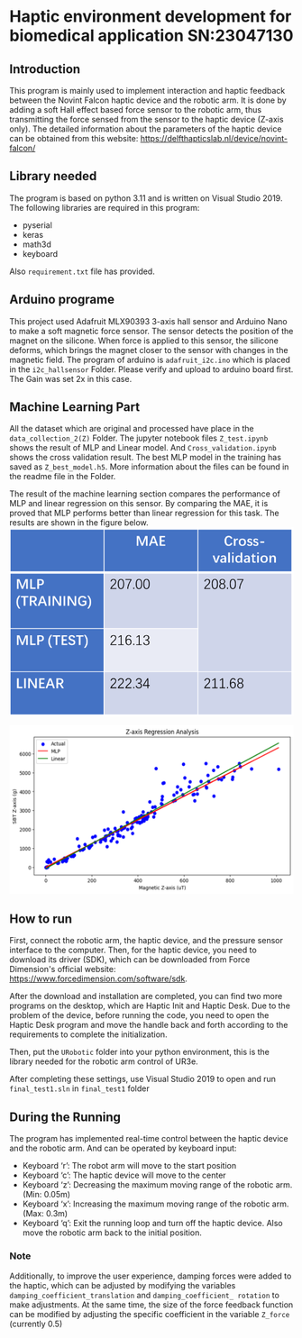# Haptic environment development for biomedical application SN:23047130

## Introduction
This program is mainly used to implement interaction and haptic feedback between the Novint Falcon haptic device and the robotic arm. It is done by adding a soft Hall effect based force sensor to the robotic arm, thus transmitting the force sensed from the sensor to the haptic device (Z-axis only). 
The detailed information about the parameters of the haptic device can be obtained from this website: https://delfthapticslab.nl/device/novint-falcon/

## Library needed
The program is based on python 3.11 and is written on Visual Studio 2019. The following libraries are required in this program:
- pyserial
- keras
- math3d
- keyboard

Also `requirement.txt` file has provided.

## Arduino programe
This project used Adafruit MLX90393 3-axis hall sensor and Arduino Nano to make a soft magnetic force sensor. The sensor detects the position of the magnet on the silicone. When force is applied to this sensor, the silicone deforms, which brings the magnet closer to the sensor with changes in the magnetic field. The program of arduino is `adafruit_i2c.ino` which is placed in the `i2c_hallsensor` Folder. Please verify and upload to arduino board first. The Gain was set 2x in this case.

## Machine Learning Part
All the dataset which are original and processed have place in the `data_collection_2(Z)` Folder. The jupyter notebook files `Z_test.ipynb` shows the result of MLP and Linear model. And `Cross_validation.ipynb` shows the cross validation result. The best MLP model in the training has saved as `Z_best_model.h5`. More information about the files can be found in the readme file in the Folder.

The result of the machine learning section compares the performance of MLP and linear regression on this sensor. By comparing the MAE, it is proved that MLP performs better than linear regression for this task. The results are shown in the figure below.
![MAE result](image.png)

![MLP and Linear Difference](image-1.png)
## How to run
First, connect the robotic arm, the haptic device, and the pressure sensor interface to the computer. Then, for the haptic device, you need to download its driver (SDK), which can be downloaded from Force Dimension's official website: https://www.forcedimension.com/software/sdk. 

After the download and installation are completed, you can find two more programs on the desktop, which are Haptic Init and Haptic Desk. Due to the problem of the device, before running the code, you need to open the Haptic Desk program and move the handle back and forth according to the requirements to complete the initialization. 

Then, put the `URobotic` folder into your python environment, this is the library needed for the robotic arm control of UR3e.

After completing these settings, use Visual Studio 2019 to open and run `final_test1.sln` in `final_test1` folder

## During the Running
The program has implemented real-time control between the haptic device and the robotic arm. And can be operated by keyboard input:
- Keyboard ‘r’: The robot arm will move to the start position
- Keyboard ‘c’: The haptic device will move to the center
- Keyboard ‘z’: Decreasing the maximum moving range of the robotic arm. (Min: 0.05m)
- Keyboard ‘x’: Increasing the maximum moving range of the robotic arm. (Max: 0.3m)
- Keyboard ‘q’: Exit the running loop and turn off the haptic device. Also move the robotic arm back to the initial position.

### Note
Additionally, to improve the user experience, damping forces were added to the haptic, which can be adjusted by modifying the variables `damping_coefficient_translation` and `damping_coefficient_ rotation` to make adjustments.
At the same time, the size of the force feedback function can be modified by adjusting the specific coefficient in the variable `Z_force` (currently 0.5)

